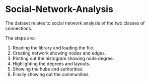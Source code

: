 # Social-Network-Analysis

The dataset relates to social network analysis of the two classes of connections.

The steps are:
1) Reading the library and loading the file.
2) Creating network showing nodes and edges.
3) Plotting out the histogram showing node degree.
4) Highlighting the degrees and layouts.
5) Showing the hubs and authorities.
6) Finally showing out the communities.
